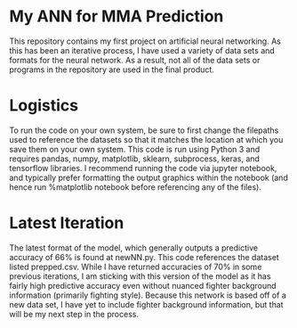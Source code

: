 # My ANN for MMA Prediction

This repository contains my first project on artificial neural networking. As this has been an iterative process, I have used a variety of data sets and formats for the neural network. As a result, not all of the data sets or programs in the repository are used in the final product. 

# Logistics
To run the code on your own system, be sure to first change the filepaths used to reference the datasets so that it matches the location at which you save them on your own system. This code is run using Python 3 and requires pandas, numpy, matplotlib, sklearn, subprocess, keras, and tensorflow libraries. I recommend running the code via jupyter notebook, and typically prefer formatting the output graphics within the notebook (and hence run %matplotlib notebook before referencing any of the files).

# Latest Iteration
The latest format of the model, which generally outputs a predictive accuracy of 66% is found at newNN.py. This code references the dataset listed prepped.csv. While I have returned accuracies of 70% in some previous iterations, I am sticking with this version of the model as it has fairly high predictive accuracy even without nuanced fighter background information (primarily fighting style). Because this network is based off of a new data set, I have yet to include fighter background information, but that will be my next step in the process.
